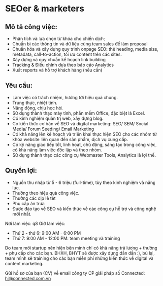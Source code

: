 # SEOer & marketers

## Mô tả công việc:
- Phân tích và lựa chọn từ khóa cho chiến dịch; 
- Chuẩn bị các thông tin và dữ liệu cùng team sales để làm proposal
- Chuẩn hóa và xây dựng quy trình onpage SEO: thẻ heading, media size, metadata, call-to-action, tối ưu content trên các sites.
- Xây dựng và quy chuẩn kế hoạch link building
- Tracking & Điều chỉnh dựa theo báo cáo Analytics
- Xuất reports và hỗ trợ khách hàng (nếu cần)

## Yêu cầu:
- Làm việc có trách nhiệm, hướng tới hiệu quả chung.
- Trung thực, nhiệt tình.
- Năng động, chịu học hỏi.
- Sử dụng thành thạo máy tính, phần mềm Office, đặc biệt là Excel.
- Có kinh nghiệm quản trị web, xây dựng blog.
- Có kiến thức cơ bản về SEO và digital marketing: SEO/ SEM/ Social Media/ Forum Seeding/ Email Marketing
- Có khả năng lên kế hoạch và triển khai thực hiện SEO cho các nhóm từ khóa website liên quan đến sản phẩm, dịch vụ cung cấp.
- Có kỹ năng giao tiếp tốt, linh hoạt, chủ động, sáng tạo trong công việc, có khả năng làm việc độc lập và theo nhóm.
- Sử dụng thành thạo các công cụ Webmaster Tools, Analytics là lợi thế.

## Quyền lợi:
- Nguồn thu nhập từ 5 - 6 triệu (full-time), tùy theo kinh nghiệm và năng lực.
- Thưởng theo hiệu quả công việc.
- Thưởng các dịp lễ tết
- Phụ cấp ăn trưa
- Được đào tạo về SEO và kiến thức về các công cụ hỗ trợ và công nghệ mới nhất.

Nơi làm việc: q8
Giờ làm việc: 

  - Thứ 2 - thứ 6: 9:00 AM - 6:00 PM
  - Thứ 7: 9:00 AM - 12:00 PM: team meeting và training

Do team mới startup nên hiện bên mình chỉ có khả năng trả lương + thưởng + phụ cấp cho các bạn. BHXH, BHYT sẽ được xây dựng dần dần :), bù lại, team mình sẽ training cho các bạn miễn phí những kiến thức về digital và content marketing.

Gửi hồ sơ của bạn (CV) về email công ty CP giải pháp số Connected: hi@connected.com.vn
